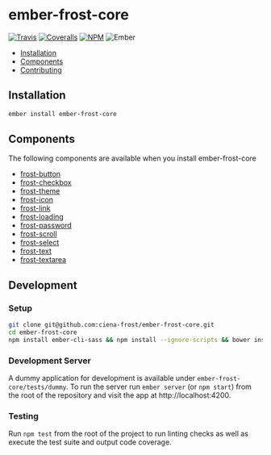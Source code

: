 # ember-frost-core

[![Travis][ci-img]][ci-url] [![Coveralls][cov-img]][cov-url] [![NPM][npm-img]][npm-url] ![Ember][ember-img]

 * [Installation](#installation)
 * [Components](#components)
 * [Contributing](#contributing)

## Installation

```bash
ember install ember-frost-core
```

## Components

The following components are available when you install ember-frost-core

* [frost-button](docs/frost-button.md)
* [frost-checkbox](docs/frost-checkbox.md)
* [frost-theme](docs/frost-css.md)
* [frost-icon](docs/frost-icons.md)
* [frost-link](docs/frost-link.md)
* [frost-loading](docs/frost-loading.md)
* [frost-password](docs/frost-password.md)
* [frost-scroll](docs/frost-scroll.md)
* [frost-select](docs/frost-select.md)
* [frost-text](docs/frost-text.md)
* [frost-textarea](docs/frost-textarea.md)

## Development

### Setup

```bash
git clone git@github.com:ciena-frost/ember-frost-core.git
cd ember-frost-core
npm install ember-cli-sass && npm install --ignore-scripts && bower install
```

### Development Server

A dummy application for development is available under `ember-frost-core/tests/dummy`.
To run the server run `ember server` (or `npm start`) from the root of the repository and
visit the app at http://localhost:4200.

### Testing

Run `npm test` from the root of the project to run linting checks as well as execute the test suite
and output code coverage.

[ci-img]: https://img.shields.io/travis/ciena-frost/ember-frost-core.svg "Travis CI Build Status"
[ci-url]: https://travis-ci.org/ciena-frost/ember-frost-core
[cov-img]: https://img.shields.io/coveralls/ciena-frost/ember-frost-core.svg "Coveralls Code Coverage"
[cov-url]: https://coveralls.io/github/ciena-frost/ember-frost-core
[ember-img]: https://img.shields.io/badge/ember-2.3+-green.svg "Ember 2.3+"
[npm-img]: https://img.shields.io/npm/v/ember-frost-core.svg "NPM Version"
[npm-url]: https://www.npmjs.com/package/ember-frost-core
